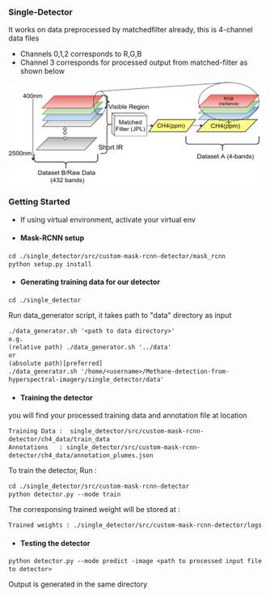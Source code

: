 ### Single-Detector
It works on data preprocessed by matchedfilter already, this is 4-channel data files
- Channels 0,1,2 corresponds to R,G,B
- Channel 3 corresponds for processed output from matched-filter as shown below
<img src="dataset_description.png" width="500" height="200">

### Getting Started
- If using virtual environment, activate your virtual env
- #### Mask-RCNN setup 
```
cd ./single_detector/src/custom-mask-rcnn-detector/mask_rcnn
python setup.py install
```
- #### Generating training data for our detector
```
cd ./single_detector
```
Run data_generator script, it takes path to "data" directory as input
```
./data_generator.sh '<path to data directory>'
e.g. 
(relative path) ./data_generator.sh '../data' 
or
(absolute path)[preferred]
./data_generator.sh '/home/<username>/Methane-detection-from-hyperspectral-imagery/single_detector/data'
```
- #### Training the detector
you will find your processed training data and annotation file at location 
```
Training Data :  single_detector/src/custom-mask-rcnn-detector/ch4_data/train_data
Annotations   : single_detector/src/custom-mask-rcnn-detector/ch4_data/annotation_plumes.json
```
To train the detector, Run :
```
cd ./single_detector/src/custom-mask-rcnn-detector
python detector.py --mode train
```
The corresponsing trained weight will be stored at :
```
Trained weights : ./single_detector/src/custom-mask-rcnn-detector/logs
```
- #### Testing the detector
```
python detector.py --mode predict -image <path to processed input file to detector>
```
Output is generated in the same directory
